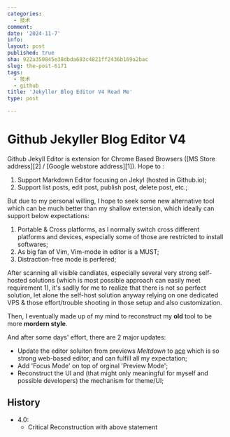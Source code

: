 ```yaml
---
categories:
  - 技术
comment: 
date: '2024-11-7'
info: 
layout: post
published: true
sha: 922a350845e38dbda683c4821ff2436b169a2bac
slug: the-post-6171
tags:
  - 技术
  - github
title: 'Jekyller Blog Editor V4 Read Me'
type: post

---
```

# Github Jekyller Blog Editor V4

Github Jekyll Editor is extension for Chrome Based Browsers  ([MS Store address][2] / [Google webstore address][1]). Hope to :

1. Support Markdown Editor focusing on Jekyl (hosted in Github.io);
2. Support list posts, edit post, publish post, delete post, etc.;

But due to my personal willing, I hope to seek some new alternative tool which can be much better than my shallow extension, which ideally can support below expectations:

1. Portable & Cross platforms, as I normally switch cross different platforms and devices, especially some of those are restricted to install softwares;
2. As big fan of Vim, Vim-mode in editor is a MUST;
3. Distraction-free mode is perfered;

After scanning all visible candiates, especially several very strong self-hosted solutions (which is most possible approach can easily meet requirement 1), it's sadlly for me to realize that there is not so perfect solution, let alone the self-host solution anyway relying on one dedicated VPS & those effort/trouble shooting in those setup and also customization.

Then, I eventually made up of my mind to reconstruct my **old** tool to be more **mordern style**.

And after some days' effort, there are 2 major updates:
- Update the editor soluiton from previews *Meltdown* to [ace](https://ace.c9.io/) which is so strong web-based editor, and can fulfill all my expectation;
- Add 'Focus Mode' on top of orginal 'Preview Mode';
- Reconstruct the UI and (that might only meaningful for myself and possible developers) the mechanism for theme/UI;



## History
+ 4.0:	
  * Critical Reconstruction with above statement
